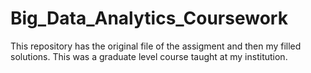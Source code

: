 # Big_Data_Analytics_Coursework

This repository has the original file of the assigment and then my filled solutions. This was a graduate level course taught at my institution.
